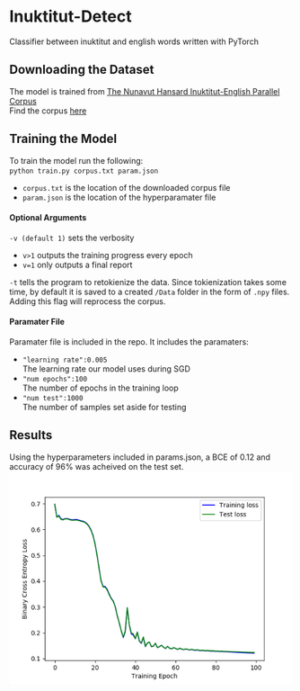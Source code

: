 # Inuktitut-Detect
Classifier between inuktitut and english words written with PyTorch


## Downloading the Dataset
The model is trained from [The Nunavut Hansard Inuktitut-English Parallel Corpus](https://www.inuktitutcomputing.ca/NunavutHansard/info.php)  
Find the corpus [here](https://www.inuktitutcomputing.ca/NunavutHansard/data/SentenceAligned.v2.txt.zip)  

## Training the Model
To train the model run the following:  
`python train.py corpus.txt param.json`  
  * `corpus.txt` is the location of the downloaded corpus file  
  * `param.json` is the location of the hyperparamater file  

#### Optional Arguments

`-v (default 1)` sets the verbosity  
  * `v>1` outputs the training progress every epoch  
  * `v=1` only outputs a final report  
  
  `-t` tells the program to retokienize the data. Since tokienization takes some time, by default it is saved to a created `/Data` folder in the form of `.npy` files. Adding this flag will reprocess the corpus.  

#### Paramater File  
  Paramater file is included in the repo. It includes the paramaters:  
  * `"learning rate":0.005`  
  The learning rate our model uses during SGD  
  * `"num epochs":100`    
The number of epochs in the training loop  
  * `"num test":1000`  
The number of samples set aside for testing  

## Results

Using the hyperparameters included in params.json, a BCE of 0.12 and accuracy of 96%  was acheived on the test set.
![image](https://raw.githubusercontent.com/AlecCooper/Inuktitut-Detect/master/Results/results.png?token=ABFU22E6WORKYPGK64KXMPS6YQR36)
